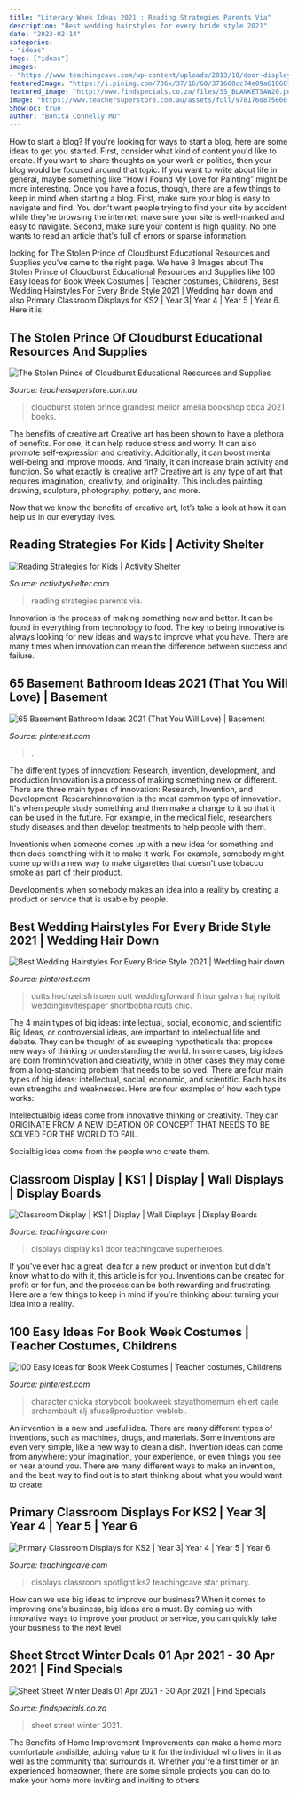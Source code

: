 ```yaml
---
title: "Literacy Week Ideas 2021 : Reading Strategies Parents Via"
description: "Best wedding hairstyles for every bride style 2021"
date: "2023-02-14"
categories:
- "ideas"
tags: ["ideas"]
images:
- "https://www.teachingcave.com/wp-content/uploads/2013/10/door-display.jpg"
featuredImage: "https://i.pinimg.com/736x/37/16/60/371660cc74e09a6106074673cab531ad.jpg"
featured_image: "http://www.findspecials.co.za/files/SS_BLANKETSAW20.png"
image: "https://www.teachersuperstore.com.au/assets/full/9781760875060.jpg?20210412175701"
ShowToc: true
author: "Bonita Connelly MD"
---
```



How to start a blog?
If you're looking for ways to start a blog, here are some ideas to get you started. First, consider what kind of content you'd like to create. If you want to share thoughts on your work or politics, then your blog would be focused around that topic. If you want to write about life in general, maybe something like “How I Found My Love for Painting” might be more interesting. Once you have a focus, though, there are a few things to keep in mind when starting a blog. First, make sure your blog is easy to navigate and find. You don't want people trying to find your site by accident while they're browsing the internet; make sure your site is well-marked and easy to navigate. Second, make sure your content is high quality. No one wants to read an article that's full of errors or sparse information.

	

		
looking for The Stolen Prince of Cloudburst Educational Resources and Supplies you've came to the right page. We have 8 Images about The Stolen Prince of Cloudburst Educational Resources and Supplies like 100 Easy Ideas for Book Week Costumes | Teacher costumes, Childrens, Best Wedding Hairstyles For Every Bride Style 2021 | Wedding hair down and also Primary Classroom Displays for KS2 | Year 3| Year 4 | Year 5 | Year 6. Here it is:
		
    
## The Stolen Prince Of Cloudburst Educational Resources And Supplies

<img loading=lazy src="https://www.teachersuperstore.com.au/assets/full/9781760875060.jpg?20210412175701" onerror="this.onerror=null;this.src='https://tse2.mm.bing.net/th?id=OIP.BpA3awRDcE0-klCEbSARzQHaLA&amp;pid=15.1';" alt="The Stolen Prince of Cloudburst Educational Resources and Supplies">

_Source: teachersuperstore.com.au_

>cloudburst stolen prince grandest mellor amelia bookshop cbca 2021 books. 

	

The benefits of creative art
Creative art has been shown to have a plethora of benefits. For one, it can help reduce stress and worry. It can also promote self-expression and creativity. Additionally, it can boost mental well-being and improve moods. And finally, it can increase brain activity and function.
So what exactly is creative art? Creative art is any type of art that requires imagination, creativity, and originality. This includes painting, drawing, sculpture, photography, pottery, and more.

Now that we know the benefits of creative art, let’s take a look at how it can help us in our everyday lives.

    
## Reading Strategies For Kids | Activity Shelter

<img loading=lazy src="https://www.activityshelter.com/wp-content/uploads/2016/05/reading-strategies-for-kids-with-parents.jpg" onerror="this.onerror=null;this.src='https://tse1.mm.bing.net/th?id=OIP.UdI29qP8o9EbC1IBDcmekQHaNi&amp;pid=15.1';" alt="Reading Strategies for Kids | Activity Shelter">

_Source: activityshelter.com_

>reading strategies parents via. 

	

Innovation is the process of making something new and better. It can be found in everything from technology to food. The key to being innovative is always looking for new ideas and ways to improve what you have. There are many times when innovation can mean the difference between success and failure.

    
## 65 Basement Bathroom Ideas 2021 (That You Will Love) | Basement

<img loading=lazy src="https://i.pinimg.com/736x/6b/57/91/6b5791954ed975512b61cc4a9892de8a.jpg" onerror="this.onerror=null;this.src='https://tse2.mm.bing.net/th?id=OIP.dXs5p2Aug6PDImLv302rFAHaLH&amp;pid=15.1';" alt="65 Basement Bathroom Ideas 2021 (That You Will Love) | Basement">

_Source: pinterest.com_

>. 

	

The different types of innovation: Research, invention, development, and production
Innovation is a process of making something new or different. There are three main types of innovation: Research, Invention, and Development.
Researchinnovation is the most common type of innovation. It's when people study something and then make a change to it so that it can be used in the future. For example, in the medical field, researchers study diseases and then develop treatments to help people with them.

Inventionis when someone comes up with a new idea for something and then does something with it to make it work. For example, somebody might come up with a new way to make cigarettes that doesn't use tobacco smoke as part of their product. 

Developmentis when somebody makes an idea into a reality by creating a product or service that is usable by people.

    
## Best Wedding Hairstyles For Every Bride Style 2021 | Wedding Hair Down

<img loading=lazy src="https://i.pinimg.com/736x/9a/93/bf/9a93bf0ecf57bd26da6c1f9cde5455a3.jpg" onerror="this.onerror=null;this.src='https://tse4.mm.bing.net/th?id=OIP.R9AHO3HDiAER0kG2xyHgxAHaLG&amp;pid=15.1';" alt="Best Wedding Hairstyles For Every Bride Style 2021 | Wedding hair down">

_Source: pinterest.com_

>dutts hochzeitsfrisuren dutt weddingforward frisur galvan haj nyitott weddinginvitespaper shortbobhaircuts chic. 

	

The 4 main types of big ideas: intellectual, social, economic, and scientific
Big Ideas, or controversial ideas, are important to intellectual life and debate. They can be thought of as sweeping hypotheticals that propose new ways of thinking or understanding the world. In some cases, big ideas are born frominnovation and creativity, while in other cases they may come from a long-standing problem that needs to be solved.
There are four main types of big ideas: intellectual, social, economic, and scientific. Each has its own strengths and weaknesses. Here are four examples of how each type works:

 Intellectualbig ideas come from innovative thinking or creativity. They can ORIGINATE FROM A NEW IDEATION OR CONCEPT THAT NEEDS TO BE SOLVED FOR THE WORLD TO FAIL. 

Socialbig idea come from the people who create them.

    
## Classroom Display | KS1 | Display | Wall Displays | Display Boards

<img loading=lazy src="https://www.teachingcave.com/wp-content/uploads/2013/10/door-display.jpg" onerror="this.onerror=null;this.src='https://tse3.mm.bing.net/th?id=OIP.LdKe8BsoUhH-QnWX9QTNsgHaJ4&amp;pid=15.1';" alt="Classroom Display | KS1 | Display | Wall Displays | Display Boards">

_Source: teachingcave.com_

>displays display ks1 door teachingcave superheroes. 

	

If you've ever had a great idea for a new product or invention but didn't know what to do with it, this article is for you. Inventions can be created for profit or for fun, and the process can be both rewarding and frustrating. Here are a few things to keep in mind if you're thinking about turning your idea into a reality.

    
## 100 Easy Ideas For Book Week Costumes | Teacher Costumes, Childrens

<img loading=lazy src="https://i.pinimg.com/736x/37/16/60/371660cc74e09a6106074673cab531ad.jpg" onerror="this.onerror=null;this.src='https://tse2.mm.bing.net/th?id=OIP.oL9a6fNiXlQXGYnJ__GUMAHaNK&amp;pid=15.1';" alt="100 Easy Ideas for Book Week Costumes | Teacher costumes, Childrens">

_Source: pinterest.com_

>character chicka storybook bookweek stayathomemum ehlert carle archambault slj afuse8production weblobi. 

	

An invention is a new and useful idea. There are many different types of inventions, such as machines, drugs, and materials. Some inventions are even very simple, like a new way to clean a dish. Invention ideas can come from anywhere: your imagination, your experience, or even things you see or hear around you. There are many different ways to make an invention, and the best way to find out is to start thinking about what you would want to create.

    
## Primary Classroom Displays For KS2 | Year 3| Year 4 | Year 5 | Year 6

<img loading=lazy src="https://www.teachingcave.com/wp-content/uploads/2013/10/Star.jpg" onerror="this.onerror=null;this.src='https://tse1.mm.bing.net/th?id=OIP.JSM7LuKsOx9R3LmZ2Li0awHaJ4&amp;pid=15.1';" alt="Primary Classroom Displays for KS2 | Year 3| Year 4 | Year 5 | Year 6">

_Source: teachingcave.com_

>displays classroom spotlight ks2 teachingcave star primary. 

	

How can we use big ideas to improve our business?
When it comes to improving one’s business, big ideas are a must. By coming up with innovative ways to improve your product or service, you can quickly take your business to the next level.

    
## Sheet Street Winter Deals 01 Apr 2021 - 30 Apr 2021 | Find Specials

<img loading=lazy src="http://www.findspecials.co.za/files/SS_BLANKETSAW20.png" onerror="this.onerror=null;this.src='https://tse3.mm.bing.net/th?id=OIP.qB0tT6t6UT0TEc1_M8BLzQHaGF&amp;pid=15.1';" alt="Sheet Street Winter Deals 01 Apr 2021 - 30 Apr 2021 | Find Specials">

_Source: findspecials.co.za_

>sheet street winter 2021. 

	

The Benefits of Home Improvement
Improvements can make a home more comfortable andisible, adding value to it for the individual who lives in it as well as the community that surrounds it. Whether you're a first timer or an experienced homeowner, there are some simple projects you can do to make your home more inviting and inviting to others.

